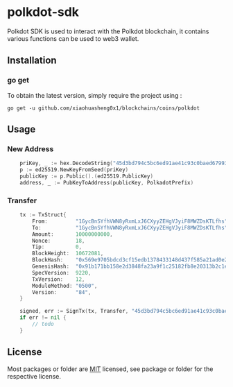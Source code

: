 # polkdot-sdk
Polkdot SDK is used to interact with the Polkdot blockchain, it contains various functions can be used to web3 wallet.

## Installation

### go get

To obtain the latest version, simply require the project using :

```shell
go get -u github.com/xiaohuasheng0x1/blockchains/coins/polkdot
```

## Usage
### New Address
```go
	priKey, _ := hex.DecodeString("45d3bd794c5bc6ed91ae41c93c0baed679935703dfac72c48d27f8321b8d3a40")
	p := ed25519.NewKeyFromSeed(priKey)
	publicKey := p.Public().(ed25519.PublicKey)
	address, _ := PubKeyToAddress(publicKey, PolkadotPrefix)
```

###  Transfer
```go
	tx := TxStruct{
		From:         "1GycBnSYfhVWN8yRxmLxJ6CXyyZEHgVJyiF8MWZDsKTLfhs",
		To:           "1GycBnSYfhVWN8yRxmLxJ6CXyyZEHgVJyiF8MWZDsKTLfhs",
		Amount:       10000000000,
		Nonce:        18,
		Tip:          0,
		BlockHeight:  10672081,
		BlockHash:    "0x569e9705bdcd3cf15edb1378433148d437f585a21ad0e2691f0d8c0083021580",
		GenesisHash:  "0x91b171bb158e2d3848fa23a9f1c25182fb8e20313b2c1eb49219da7a70ce90c3",
		SpecVersion:  9220,
		TxVersion:    12,
		ModuleMethod: "0500",
		Version:      "84",
	}

	signed, err := SignTx(tx, Transfer, "45d3bd794c5bc6ed91ae41c93c0baed679935703dfac72c48d27f8321b8d3a40")
	if err != nil {
		// todo
	}
```

## License
Most packages or folder are [MIT](<https://github.com/xiaohuasheng0x1/blockchains/blob/main/coins/polkdot/LICENSE>) licensed, see package or folder for the respective license.
